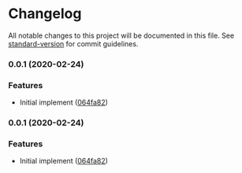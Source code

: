 # Changelog

All notable changes to this project will be documented in this file. See [standard-version](https://github.com/conventional-changelog/standard-version) for commit guidelines.

### 0.0.1 (2020-02-24)

### Features

- Initial implement ([064fa82](https://github.com/wadackel/puppeteer-element2selector/commit/064fa82991d6f9cf83864373abd962c6e8678de5))

### 0.0.1 (2020-02-24)

### Features

- Initial implement ([064fa82](https://github.com/wadackel/puppeteer-element2selector/commit/064fa82991d6f9cf83864373abd962c6e8678de5))
